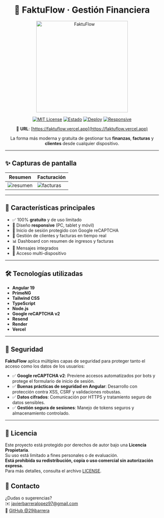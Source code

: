 <div align="center">

# 🧾 FaktuFlow · Gestión Financiera

  <img src="https://github.com/user-attachments/assets/44400ef3-4d41-4fee-b3a8-a5c0d3abfa64" alt="FaktuFlow" width="300"/>

[![MIT License](https://img.shields.io/badge/license-MIT-green)](./LICENSE)
[![Estado](https://img.shields.io/badge/estado-producción-brightgreen)]()
[![Deploy](https://img.shields.io/badge/deploy-vercel-black?logo=vercel)](https://faktuflow.vercel.app)
[![Responsive](https://img.shields.io/badge/100%25-Responsive-blue)]()

🔗 **URL**: [https://faktuflow.vercel.app](https://faktuflow.vercel.app)

La forma más moderna y gratuita de gestionar tus **finanzas**, **facturas** y **clientes** desde cualquier dispositivo.

</div>

---

## ✨ Capturas de pantalla

| Resumen                                                                                     | Facturación                                                                                  |
| ------------------------------------------------------------------------------------------- | -------------------------------------------------------------------------------------------- |
| ![resumen](https://github.com/user-attachments/assets/545b8919-72d3-4eb5-b40f-ced4300eac33) | ![facturas](https://github.com/user-attachments/assets/9ae5b03d-706e-4251-84c5-de7eefa061e3) |

---

## 🚀 Características principales

- ✅ 100% **gratuito** y de uso limitado
- 📱 Diseño **responsive** (PC, tablet y móvil)
- 🔐 Inicio de sesión protegido con Google reCAPTCHA
- 💼 Gestión de clientes y facturas en tiempo real
- 📊 Dashboard con resumen de ingresos y facturas
- 📨 Mensajes integrados
- 🔄 Acceso multi-dispositivo

---

## 🛠️ Tecnologías utilizadas

- **Angular 19**
- **PrimeNG**
- **Tailwind CSS**
- **TypeScript**
- **Node.js**
- **Google reCAPTCHA v2**
- **Resend**
- **Render**
- **Vercel**

---

## 🔐 Seguridad

**FaktuFlow** aplica múltiples capas de seguridad para proteger tanto el acceso como los datos de los usuarios:

- ✅ **Google reCAPTCHA v2**: Previene accesos automatizados por bots y protege el formulario de inicio de sesión.
- ✅ **Buenas prácticas de seguridad en Angular**: Desarrollo con protección contra XSS, CSRF y validaciones robustas.
- ✅ **Datos cifrados**: Comunicación por HTTPS y tratamiento seguro de datos sensibles.
- ✅ **Gestión segura de sesiones**: Manejo de tokens seguros y almacenamiento controlado.

---

## 📄 Licencia

Este proyecto está protegido por derechos de autor bajo una **Licencia Propietaria**.  
Su uso está limitado a fines personales o de evaluación.  
**Está prohibida su redistribución, copia o uso comercial sin autorización expresa.**  
Para más detalles, consulta el archivo [LICENSE](./LICENSE).

## 📩 Contacto

¿Dudas o sugerencias?  
✉️ javierbarreralopez97@gmail.com  
💼 [GitHub @29jbarrera](https://github.com/29jbarrera)
